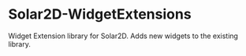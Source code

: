 # Solar2D-WidgetExtensions
Widget Extension library for Solar2D. Adds new widgets to the existing library.
